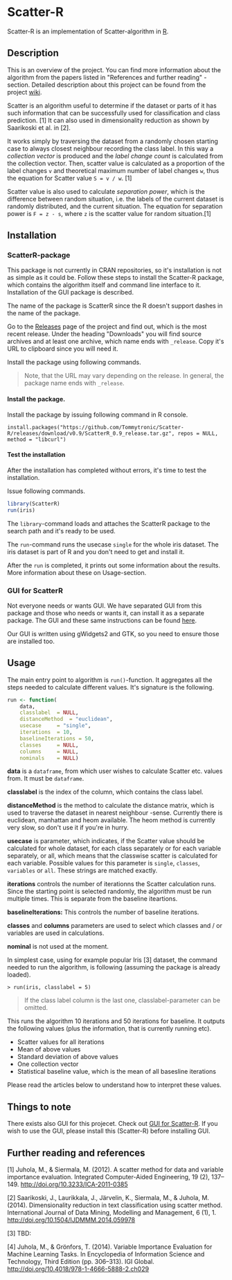 # Scatter-R

Scatter-R is an implementation of Scatter-algorithm in [R](https://r-project.org).

## Description

This is an overview of the project. You can find more information about the algorithm from the papers listed in "References and further reading" -section. Detailed description about this project can be found from the project [wiki](https://github.com/Tommytronic/Scatter-R/wiki).

Scatter is an algorithm useful to determine if the dataset or parts of it has such information that can be successfully used for classification and class prediction. [1] It can also used in dimensionality reduction as shown by Saarikoski et al. in [2].

It works simply by traversing the dataset from a randomly chosen starting case to always closest neighbour recording the class label. In this way a *collection vector* is produced and the *label change count* is calculated from the collection vector. Then, scatter value is calculated as a proportion of the label changes `v` and theoretical maximum number of label changes `w`, thus the equation for Scatter value `S = v / w`. [1]

Scatter value is also used to calculate *separation power*, which is the difference between random situation, i.e. the labels of the current dataset is randomly distributed, and the current situation. The equation for separation power is `F = z - s`, where `z` is the scatter value for random situation.[1]

## Installation

### ScatterR-package
 
This package is not currently in CRAN repositories, so it's installation is not as simple as it could be. Follow these steps to install the Scatter-R package, which contains the algorithm itself and command line interface to it. Installation of the GUI package is described.

The name of the package is ScatterR since the R doesn't support dashes in the name of the package.

Go to the [Releases](https://github.com/Tommytronic/Scatter-R/releases) page of the project and find out, which is the most recent release. Under the heading "Downloads" you will find source archives and at least one archive, which name ends with `_release`. Copy it's URL to clipboard since you will need it.
 
Install the package using following commands.

> Note, that the URL may vary depending on the release. In general, the package name ends with `_release`.

#### Install the package.

Install the package by issuing following command in R console.

```
install.packages("https://github.com/Tommytronic/Scatter-R/releases/download/v0.9/ScatterR_0.9_release.tar.gz", repos = NULL, method = "libcurl")
```

#### Test the installation

After the installation has completed without errors, it's time to test the installation.

Issue following commands.

```R
library(ScatterR)
run(iris)
```

The `library`-command loads and attaches the ScatterR package to the search path and it's ready to be used.

The `run`-command runs the usecase `single` for the whole iris dataset. The iris dataset is part of R and you don't need to get and install it.

After the `run` is completed, it prints out some information about the results. More information about these on Usage-section.

### GUI for ScatterR

Not everyone needs or wants GUI. We have separated GUI from this package and those who needs or wants it, can install it as a separate package. The GUI and these same instructions can be found [here](https://github.com/jmpaon/scatterr-gui). 

Our GUI is written using gWidgets2 and GTK, so you need to ensure those are installed too.

## Usage

The main entry point to algorithm is `run()`-function. It aggregates all the steps needed to calculate different values. It's signature is the following.

```R
run <- function(
    data,
    classlabel  = NULL,
    distanceMethod  = "euclidean",
    usecase     = "single",
    iterations  = 10,
    baselineIterations = 50,
    classes     = NULL,
    columns     = NULL,
    nominals    = NULL)
```

**data** is a `dataframe`, from which user wishes to calculate Scatter etc. values from. It must be `dataframe`.

**classlabel** is the index of the column, which contains the class label.

**distanceMethod** is the method to calculate the distance matrix, which is used to traverse the dataset in nearest neighbour -sense. Currently there is euclidean, manhattan and heom available. The heom method is currently very slow, so don't use it if you're in hurry.

**usecase** is parameter, which indicates, if the Scatter value should be calculated for whole dataset, for each class separately or for each variable separately, or all, which means that the classwise scatter is calculated for each variable. Possible values for this parameter is `single`, `classes`, `variables` or `all`. These strings are matched exactly.

**iterations** controls the number of iterationns the Scatter calculation runs. Since the starting point is selected randomly, the algorithm must be run multiple times. This is separate from the baseline iteartions.

**baselineIterations:** This controls the number of baseline iterations.

**classes** and **columns** parameters are used to select which classes and / or variables are used in calculations.

**nominal** is not used at the moment.

In simplest case, using for example popular Iris [3] dataset, the command needed to run the algorithm, is following (assuming the package is already loaded).

```
> run(iris, classlabel = 5)
```

> If the class label column is the last one, classlabel-parameter can be omitted.

This runs the algorithm 10 iterations and 50 iterations for baseline. It outputs the following values (plus the information, that is currently running etc).

- Scatter values for all iterations
- Mean of above values
- Standard deviation of above values
- One collection vector
- Statistical baseline value, which is the mean of all basesline iterations

Please read the articles below to understand how to interpret these values.

Things to note
--------------

There exists also GUI for this projecet. Check out [GUI for Scatter-R](https://github.com/jmpaon/scatterr-gui). If you wish to use the GUI, please install this (Scatter-R) before installing GUI.

Further reading and references
------------------------------

[1] Juhola, M., & Siermala, M. (2012). A scatter method for data and variable importance evaluation. Integrated Computer-Aided Engineering, 19 (2), 137–149. http://doi.org/10.3233/ICA-2011-0385

[2] Saarikoski, J., Laurikkala, J., Järvelin, K., Siermala, M., & Juhola, M. (2014). Dimensionality reduction in text classification using scatter method. International Journal of Data Mining, Modelling and Management, 6 (1), 1. http://doi.org/10.1504/IJDMMM.2014.059978

[3] TBD:

[4] Juhola, M., & Grönfors, T. (2014). Variable Importance Evaluation for Machine Learning Tasks. In Encyclopedia of Information Science and Technology, Third Edition (pp. 306–313). IGI Global. http://doi.org/10.4018/978-1-4666-5888-2.ch029
